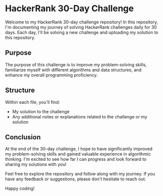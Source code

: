 # HackerRank 30-Day Challenge

Welcome to my HackerRank 30-day challenge repository! In this repository, I'm documenting my journey of solving HackerRank challenges daily for 30 days. Each day, I'll be solving a new challenge and uploading my solution to this repository.

## Purpose
The purpose of this challenge is to improve my problem-solving skills, familiarize myself with different algorithms and data structures, and enhance my overall programming proficiency.

## Structure
Within each file, you'll find:
- My solution to the challenge
- Any additional notes or explanations related to the challenge or my solution

## Conclusion
At the end of the 30-day challenge, I hope to have significantly improved my problem-solving skills and gained valuable experience in algorithmic thinking. I'm excited to see how far I can progress and look forward to sharing my solutions with you!

Feel free to explore the repository and follow along with my journey. If you have any feedback or suggestions, please don't hesitate to reach out.

Happy coding!
